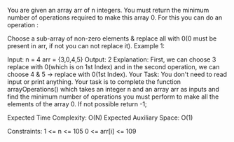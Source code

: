 You are given an array arr of n integers. You must return the minimum number of operations required to make this array 0. For this you can do an operation :

Choose a sub-array of non-zero elements & replace all with 0(0 must be present in arr, if not you can not replace it).
Example 1:

Input:
n = 4
arr = {3,0,4,5}
Output:
2
Explanation:
First, we can choose 3 replace with 0(which is on 1st Index) and in the second operation, we can choose 4 & 5 -> replace with 0(1st Index).
Your Task:
You don't need to read input or print anything. Your task is to complete the function arrayOperations() which takes an integer n and an array arr as inputs and find the minimum number of operations you must perform to make all the elements of the array 0. If not possible return -1;

Expected Time Complexity: O(N)
Expected Auxiliary Space: O(1)

Constraints:
1 <= n <= 105
0 <= arr[i] <= 109
